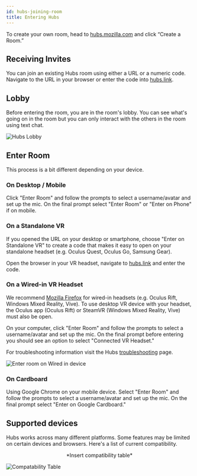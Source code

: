 ```yaml
---
id: hubs-joining-room
title: Entering Hubs
---
```


To create your own room, head to [hubs.mozilla.com](hubs.mozilla.com) and click “Create a Room.” 

## Receiving Invites
You can join an existing Hubs room using either a URL or a numeric code. Navigate to the URL in your browser or enter the code into [hubs.link](hubs.link).

## Lobby
Before entering the room, you are in the room's lobby. You can see what's going on in the room but you can only interact with the others in the room using text chat. 

![Hubs Lobby](img/placeholder.jpeg)

## Enter Room
This process is a bit different depending on your device.

### On Desktop / Mobile 

Click "Enter Room" and follow the prompts to select a username/avatar and set up the mic. On the final prompt select "Enter Room" or "Enter on Phone" if on mobile. 

### On a Standalone VR

If you opened the URL on your desktop or smartphone, choose "Enter on Standalone VR" to create a code that makes it easy to open on your standalone headset (e.g. Oculus Quest, Oculus Go, Samsung Gear).

Open the browser in your VR headset, navigate to [hubs.link](hubs.link) and enter the code. 

### On a Wired-in VR Headset

We recommend [Mozilla Firefox](https://www.mozilla.org/en-US/firefox/new/) for wired-in headsets (e.g. Oculus Rift, Windows Mixed Reality, Vive). To use desktop VR device with your headset, the Oculus app (Oculus Rift) or SteamVR (Windows Mixed Reality, Vive) must also be open.

On your computer, click "Enter Room" and follow the prompts to select a username/avatar and set up the mic. On the final prompt before entering you should see an option to select "Connected VR Headset."

For troubleshooting information visit the Hubs [troubleshooting](./hubs-faq) page.

![Enter room on Wired in device](img/placeholder.jpeg)


### On Cardboard

Using Google Chrome on your mobile device. Select "Enter Room" and follow the prompts to select a username/avatar and set up the mic. On the final prompt select "Enter on Google Cardboard." 

## Supported devices

Hubs works across many different platforms. Some features may be limited on certain devices and browsers. Here's a list of current compatibility.

<center> *Insert compatibility table* </center>

![Compatability Table](img/placeholder.jpeg)



